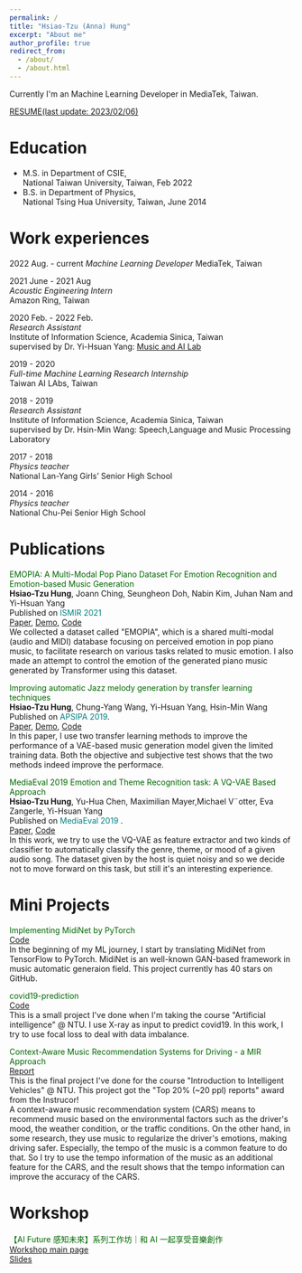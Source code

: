 ```yaml
---
permalink: /
title: "Hsiao-Tzu (Anna) Hung"
excerpt: "About me"
author_profile: true
redirect_from: 
  - /about/
  - /about.html
---
```


Currently I'm an Machine Learning Developer in MediaTek, Taiwan. 

[RESUME(last update: 2023/02/06)](https://annahung31.github.io/files/Anna_resume_20230206.pdf)


Education
======

* M.S. in Department of CSIE,  
National Taiwan University, Taiwan, Feb 2022
* B.S. in Department of Physics,  
National Tsing Hua University, Taiwan, June 2014



Work experiences
======
2022 Aug. - current
*Machine Learning Developer*
MediaTek, Taiwan


2021 June - 2021 Aug  
*Acoustic Engineering Intern*  
Amazon Ring, Taiwan


2020 Feb. - 2022 Feb.  
*Research Assistant*  
Institute of Information Science, Academia Sinica, Taiwan  
supervised by Dr. Yi-Hsuan Yang: [Music and AI Lab](https://musicai.citi.sinica.edu.tw/)


2019 - 2020  
*Full-time Machine Learning Research Internship*  
Taiwan AI LAbs, Taiwan  

2018 - 2019  
*Research Assistant*  
Institute of Information Science, Academia Sinica, Taiwan  
supervised by Dr. Hsin-Min Wang: Speech,Language and Music Processing Laboratory  

2017 - 2018  
*Physics teacher*  
National Lan-Yang Girls’ Senior High School  

2014 - 2016  
*Physics teacher*  
National Chu-Pei Senior High School  



Publications
======

<font color="#006600">EMOPIA: A Multi-Modal Pop Piano Dataset For Emotion Recognition and Emotion-based Music Generation</font>  
**Hsiao-Tzu Hung**, Joann Ching, Seungheon Doh, Nabin Kim, Juhan Nam and Yi-Hsuan Yang  
Published on <font color="#008080">ISMIR 2021</font>  
[Paper](), [Demo](https://annahung31.github.io/EMOPIA/), [Code](https://github.com/annahung31/EMOPIA)    
We collected a dataset called "EMOPIA", which is a shared multi-modal (audio and MIDI) database focusing on perceived emotion in pop piano music, to facilitate research on various tasks related to music emotion. I also made an attempt to control the emotion of the generated piano music generated by Transformer using this dataset.  


<font color="#006600">Improving automatic Jazz melody generation by transfer learning techniques</font>  
**Hsiao-Tzu Hung**, Chung-Yang Wang, Yi-Hsuan Yang, Hsin-Min Wang  
Published on <font color="#008080">APSIPA 2019</font>.  
[Paper](https://arxiv.org/abs/1908.09484), [Demo](https://annahung31.github.io/Publication-Demos/publications/jazz_melody_generation/), [Code](https://github.com/annahung31/jazz_melody_generation)    
In this paper, I use two transfer learning methods to improve the performance of a VAE-based music generation model given the limited training data. Both the objective and subjective test shows that the two methods indeed improve the performace.


<font color="#006600">MediaEval 2019 Emotion and Theme Recognition task: A VQ-VAE Based Approach</font>  
**Hsiao-Tzu Hung**, Yu-Hua Chen, Maximilian Mayer,Michael V¨otter, Eva Zangerle, Yi-Hsuan Yang  
Published on <font color="#008080">MediaEval 2019</font> .  
[Paper](https://evazangerle.at/publication/mediaeval-19-tai/mediaeval-19-tai.pdf), [Code](https://github.com/annahung31/moodtheme-tagging)  
In this work, we try to use the VQ-VAE as feature extractor and two kinds of classifier to automatically classify the genre, theme, or mood of a given audio song. The dataset given by the host is quiet noisy and so we decide not to move forward on this task, but still it's an interesting experience.


Mini Projects
======
<font color="#006600">Implementing MidiNet by PyTorch</font>  
[Code](https://github.com/annahung31/MidiNet-by-pytorch)  
In the beginning of my ML journey, I start by translating MidiNet from TensorFlow to PyTorch. MidiNet is an well-known GAN-based framework in music automatic generaion field. This project currently has 40 stars on GitHub. 

<font color="#006600">covid19-prediction</font>    
[Code](https://github.com/annahung31/covid19-prediction)  
This is a small project I've done when I'm taking the course "Artificial intelligence" @ NTU. I use X-ray as input to predict covid19. In this work, I try to use focal loss to deal with data imbalance.


<font color="#006600">Context-Aware Music Recommendation Systems for Driving - a MIR Approach</font>   
[Report](https://annahung31.github.io/files/course/CAR_report.pdf)  
This is the final project I've done for the course "Introduction to Intelligent Vehicles" @ NTU. This project got the "Top 20% (~20 ppl) reports" award from the Instrucor!  
A context-aware music recommendation system (CARS) means to recommend music based on the environmental factors such as the driver's mood, the weather condition, or the traffic conditions. On the other hand, in some research, they use music to regularize the driver's emotions, making driving safer. Especially, the tempo of the music is a common feature to do that. So I try to use the tempo information of the music as an additional feature for the CARS, and the result shows that the tempo information can improve the accuracy of the CARS.


Workshop
======
<font color="#006600">【AI Future 感知未來】系列工作坊｜和 AI 一起享受音樂創作</font>   
[Workshop main page](https://www.blnd.tw/activities/a1908dbf-1e44-4a87-8b0d-4feee7484926)   
[Slides](https://drive.google.com/file/d/1IbY-yD7NxjaC1wF0l-DR_DGvntlSL0Oz/view?usp=share_link)
